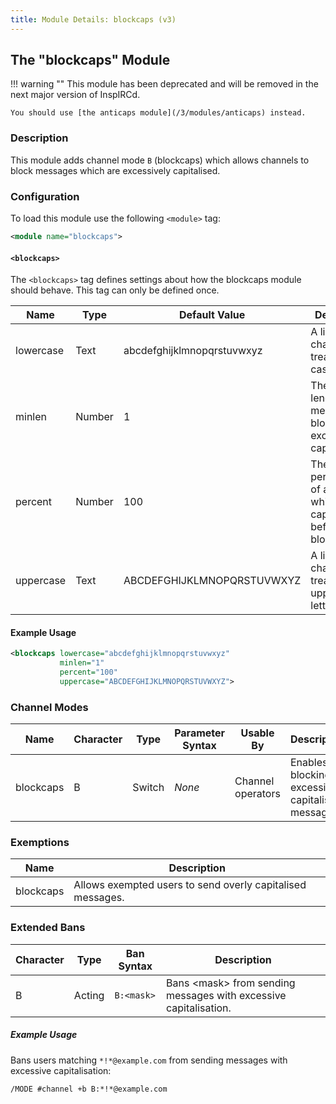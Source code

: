 ```yaml
---
title: Module Details: blockcaps (v3)
---
```


## The "blockcaps" Module

!!! warning ""
    This module has been deprecated and will be removed in the next major version of InspIRCd.

    You should use [the anticaps module](/3/modules/anticaps) instead.

### Description

This module adds channel mode `B` (blockcaps) which allows channels to block messages which are excessively capitalised.

### Configuration

To load this module use the following `<module>` tag:

```xml
<module name="blockcaps">
```

#### `<blockcaps>`

The `<blockcaps>` tag defines settings about how the blockcaps module should behave. This tag can only be defined once.

Name      | Type   | Default Value              | Description
--------- | ------ | -------------------------- | -----------
lowercase | Text   | abcdefghijklmnopqrstuvwxyz | A list of characters to treat as lower case letters.
minlen    | Number | 1                          | The minimum length of a message to block excessive capitalisation.
percent   | Number | 100                        | The percentage of a message which can be capitalised before it is blocked.
uppercase | Text   | ABCDEFGHIJKLMNOPQRSTUVWXYZ | A list of characters to treat as upper case letters.

#### Example Usage

```xml
<blockcaps lowercase="abcdefghijklmnopqrstuvwxyz"
           minlen="1"
           percent="100"
           uppercase="ABCDEFGHIJKLMNOPQRSTUVWXYZ">
```

### Channel Modes

Name      | Character | Type   | Parameter Syntax | Usable By         | Description
--------- | --------- | ------ | ---------------- | ----------------- | -----------
blockcaps | B         | Switch | *None*           | Channel operators | Enables blocking excessively capitalised messages.

### Exemptions

Name      | Description
--------- | -----------
blockcaps | Allows exempted users to send overly capitalised messages.

### Extended Bans

Character | Type   | Ban Syntax | Description
--------- | ------ | ---------- | -----------
B         | Acting | `B:<mask>` | Bans &lt;mask&gt; from sending messages with excessive capitalisation.

##### Example Usage

Bans users matching `*!*@example.com` from sending messages with excessive capitalisation:

```plaintext
/MODE #channel +b B:*!*@example.com
```
